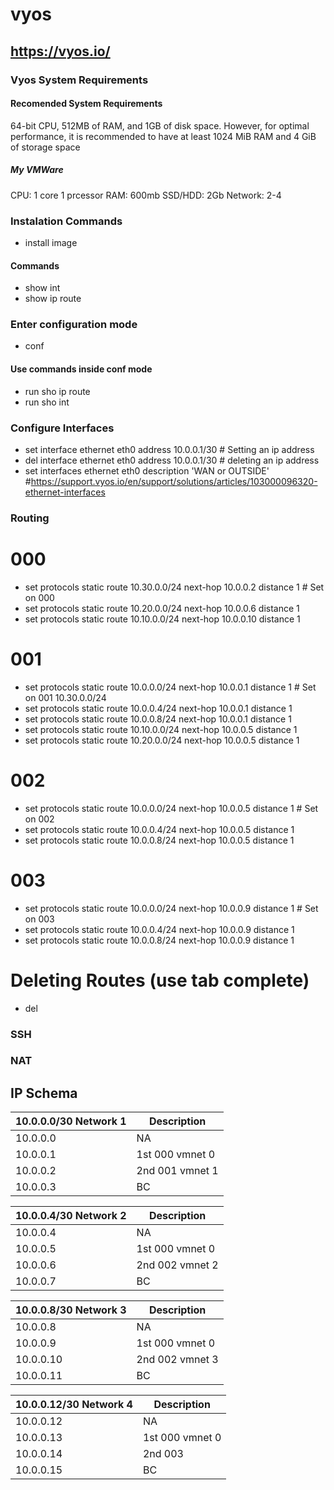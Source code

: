 # vyos
https://vyos.io/
------

### Vyos System Requirements

#### Recomended System Requirements
64-bit CPU, 512MB of RAM, and 1GB of disk space. However, for optimal performance, it is recommended to have at least 1024 MiB RAM and 4 GiB of storage space

##### My VMWare
CPU: 1 core 1 prcessor
RAM: 600mb
SSD/HDD: 2Gb
Network: 2-4

### Instalation Commands 
- install image

#### Commands
- show int
- show ip route

### Enter configuration mode
- conf
#### Use commands inside conf mode
- run sho ip route
- run sho int

### Configure Interfaces
- set interface ethernet eth0 address 10.0.0.1/30 # Setting an ip address
- del interface ethernet eth0 address 10.0.0.1/30 # deleting an ip address
- set interfaces ethernet eth0 description 'WAN or OUTSIDE' #https://support.vyos.io/en/support/solutions/articles/103000096320-ethernet-interfaces

### Routing
# 000
- set protocols static route 10.30.0.0/24 next-hop 10.0.0.2 distance 1 # Set on 000
- set protocols static route 10.20.0.0/24 next-hop 10.0.0.6 distance 1
- set protocols static route 10.10.0.0/24 next-hop 10.0.0.10 distance 1

# 001
- set protocols static route 10.0.0.0/24 next-hop 10.0.0.1 distance 1 # Set on 001 10.30.0.0/24
- set protocols static route 10.0.0.4/24 next-hop 10.0.0.1 distance 1
- set protocols static route 10.0.0.8/24 next-hop 10.0.0.1 distance 1
- set protocols static route 10.10.0.0/24 next-hop 10.0.0.5 distance 1
- set protocols static route 10.20.0.0/24 next-hop 10.0.0.5 distance 1

# 002
- set protocols static route 10.0.0.0/24 next-hop 10.0.0.5 distance 1 # Set on 002
- set protocols static route 10.0.0.4/24 next-hop 10.0.0.5 distance 1
- set protocols static route 10.0.0.8/24 next-hop 10.0.0.5 distance 1

# 003
- set protocols static route 10.0.0.0/24 next-hop 10.0.0.9 distance 1 # Set on 003
- set protocols static route 10.0.0.4/24 next-hop 10.0.0.9 distance 1
- set protocols static route 10.0.0.8/24 next-hop 10.0.0.9 distance 1

# Deleting Routes (use tab complete)
- del


### SSH

### NAT



## IP Schema

| 10.0.0.0/30 Network 1 | Description |
| ------------------------- | ---------- |
| 10.0.0.0 | NA |
| 10.0.0.1 | 1st 000 vmnet 0 |
| 10.0.0.2 | 2nd 001 vmnet 1|
| 10.0.0.3 | BC |

| 10.0.0.4/30 Network 2 | Description |
| --------------------- | - |
| 10.0.0.4 | NA |
| 10.0.0.5 | 1st 000 vmnet 0 |
| 10.0.0.6 | 2nd 002 vmnet 2 |
| 10.0.0.7 | BC |

| 10.0.0.8/30 Network 3 | Description |
|--------|-|
| 10.0.0.8 | NA |
| 10.0.0.9 | 1st 000 vmnet 0 |
| 10.0.0.10 | 2nd 002 vmnet 3 |
| 10.0.0.11 | BC |

| 10.0.0.12/30 Network 4 | Description |
|--------|-|
| 10.0.0.12 | NA |
| 10.0.0.13 | 1st 000 vmnet 0 |
| 10.0.0.14 | 2nd 003 |
| 10.0.0.15 | BC |


